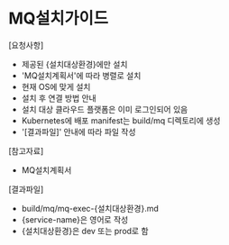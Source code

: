 # MQ설치가이드 

[요청사항]  
- 제공된 {설치대상환경}에만 설치 
- 'MQ설치계획서'에 따라 병렬로 설치 
- 현재 OS에 맞게 설치
- 설치 후 연결 방법 안내
- 설치 대상 클라우드 플랫폼은 이미 로그인되어 있음  
- Kubernetes에 배포 manifest는 build/mq 디렉토리에 생성
- '[결과파일]' 안내에 따라 파일 작성 

[참고자료]
- MQ설치계획서

[결과파일]
- build/mq/mq-exec-{설치대상환경}.md
- {service-name}은 영어로 작성  
- {설치대상환경}은 dev 또는 prod로 함